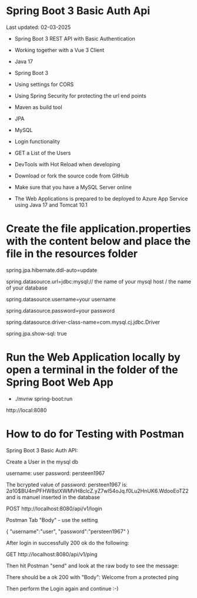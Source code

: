 # Spring Boot 3 Basic Auth Api

Last updated: 02-03-2025

- Spring Boot 3 REST API with Basic Authentication

- Working together with a Vue 3 Client

- Java 17

- Spring Boot 3

- Using settings for CORS

- Using Spring Security for protecting the url end points

- Maven as build tool

- JPA

- MySQL

- Login functionality

- GET a List of the Users

- DevTools with Hot Reload when developing 

- Download or fork the source code from GitHub

- Make sure that you have a MySQL Server online

- The Web Applications is prepared to be deployed to Azure App Service using Java 17 and Tomcat 10.1

# Create the file application.properties with the content below and place the file in the resources folder

spring.jpa.hibernate.ddl-auto=update

spring.datasource.url=jdbc:mysql:// the name of your mysql host / the name of your database

spring.datasource.username=your username 

spring.datasource.password=your password

spring.datasource.driver-class-name=com.mysql.cj.jdbc.Driver

spring.jpa.show-sql: true

# Run the Web Application locally by open a terminal in the folder of the Spring Boot Web App

- ./mvnw spring-boot:run 

http://local:8080

# How to do for Testing with Postman

Spring Boot 3 Basic Auth API:

Create a User in the mysql db

username: user
password: persteen1967

The bcrypted value of password: persteen1967 is: $2a$10$BU4mPFHW8stXWMVH8clcZ.yZ7wl54oJq.f0Lu2HnUK6.WdooEoTZ2 and is manuel inserted in the database

POST http://localhost:8080/api/v1/login

Postman Tab "Body" - use the setting

{
"username":"user",
"password":"persteen1967"
}

After login in successfully 200 ok do the following:

GET http://localhost:8080/api/v1/ping 

Then hit Postman "send" and look at the raw body to see the message:

There should be a ok 200 with "Body": Welcome from a protected ping

Then perform the Login again and continue :-)